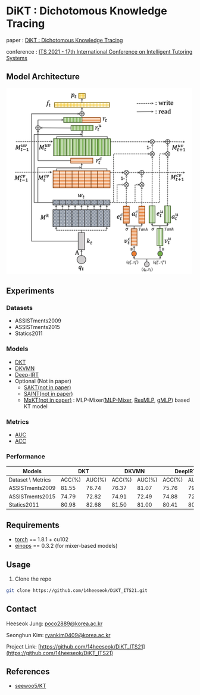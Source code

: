 # DiKT : Dichotomous Knowledge Tracing


<!-- PROJECT SHIELDS -->
<!--
*** I'm using markdown "reference style" links for readability.
*** Reference links are enclosed in brackets [ ] instead of parentheses ( ).
*** See the bottom of this document for the declaration of the reference variables
*** for contributors-url, forks-url, etc. This is an optional, concise syntax you may use.
*** https://www.markdownguide.org/basic-syntax/#reference-style-links
-->

paper : [DiKT : Dichotomous Knowledge Tracing](https://link.springer.com/chapter/10.1007/978-3-030-80421-3_5)

conference : [ITS 2021 - 17th International Conference on Intelligent Tutoring Systems](https://its2021.iis-international.org/)



## Model Architecture
<img src="architecture.jpeg" width=500px> 



## Experiments

### Datasets
- ASSISTments2009
- ASSISTments2015
- Statics2011

### Models
- [DKT](https://proceedings.neurips.cc/paper/2015/file/bac9162b47c56fc8a4d2a519803d51b3-Paper.pdf)
- [DKVMN](https://dl.acm.org/doi/pdf/10.1145/3038912.3052580)
- [Deep-IRT](https://arxiv.org/pdf/1904.11738.pdf)
- Optional (Not in paper)
    - [SAKT(not in paper)](https://arxiv.org/pdf/1907.06837.pdf)
    - [SAINT(not in paper)](https://dl.acm.org/doi/pdf/10.1145/3386527.3405945)
    - [MxKT(not in paper)](https://github.com/14heeseok/DiKT_ITS21/blob/main/network/MxKT.py) : MLP-Mixer([MLP-Mixer](https://arxiv.org/pdf/2105.01601.pdf), [ResMLP](https://arxiv.org/pdf/2105.03404.pdf), [gMLP](https://arxiv.org/pdf/2105.08050.pdf)) based KT model

### Metrics

- [AUC](https://en.wikipedia.org/wiki/Receiver_operating_characteristic)
- [ACC](https://en.wikipedia.org/wiki/Accuracy_and_precision)

### Performance

<table class="tg">
<thead>
  <tr>
    <th class="tg-baqh" colspan="2">Models</th>
    <th class="tg-baqh" colspan="2">DKT</th>
    <th class="tg-baqh" colspan="2">DKVMN</th>
    <th class="tg-baqh" colspan="2">DeepIRT</th>
    <th class="tg-baqh" colspan="2">DiKT</th>
  </tr>
</thead>
<tbody>
  <tr>
    <td class="tg-baqh" colspan="2">Dataset \ Metrics</td>
    <td class="tg-baqh">ACC(%)</td>
    <td class="tg-baqh">AUC(%)</td>
    <td class="tg-baqh">ACC(%)</td>
    <td class="tg-baqh">AUC(%)</td>
    <td class="tg-baqh">ACC(%)</td>
    <td class="tg-baqh">AUC(%)</td>
    <td class="tg-baqh">ACC(%)</td>
    <td class="tg-baqh">AUC(%)</td>
  </tr>
  <tr>
    <td class="tg-baqh" colspan="2">ASSISTments2009</td>
    <td class="tg-baqh">81.55</td>
    <td class="tg-baqh">76.74</td>
    <td class="tg-baqh">76.37</td>
    <td class="tg-baqh">81.07</td>
    <td class="tg-baqh">75.76</td>
    <td class="tg-baqh">79.76</td>
    <td class="tg-baqh">76.56</td>
    <td class="tg-baqh">81.33</td>
  </tr>
  <tr>
    <td class="tg-baqh" colspan="2">ASSISTments2015</td>
    <td class="tg-baqh">74.79</td>
    <td class="tg-baqh">72.82</td>
    <td class="tg-baqh">74.91</td>
    <td class="tg-baqh">72.49</td>
    <td class="tg-baqh">74.88</td>
    <td class="tg-baqh">72.04</td>
    <td class="tg-baqh">75.16</td>
    <td class="tg-baqh">72.60</td>
  </tr>
  <tr>
    <td class="tg-baqh" colspan="2">Statics2011</td>
    <td class="tg-baqh">80.98</td>
    <td class="tg-baqh">82.68</td>
    <td class="tg-baqh">81.50</td>
    <td class="tg-baqh">81.00</td>
    <td class="tg-baqh">80.41</td>
    <td class="tg-baqh">80.77</td>
    <td class="tg-baqh">80.85</td>
    <td class="tg-baqh">83.20</td>
  </tr>
</tbody>
</table>


## Requirements
* [torch](https://pytorch.org/) == 1.8.1 + cu102
* [einops](http://einops.rocks/) == 0.3.2 (for mixer-based models)

## Usage
1. Clone the repo
```sh
git clone https://github.com/14heeseok/DiKT_ITS21.git
```



<!-- CONTACT -->
## Contact

Heeseok Jung: poco2889@korea.ac.kr

Seonghun Kim: ryankim0409@korea.ac.kr

Project Link: [https://github.com/14heeseok/DiKT_ITS21](https://github.com/14heeseok/DiKT_ITS21)



<!-- ACKNOWLEDGEMENTS -->
## References
* [seewoo5/KT](https://github.com/seewoo5/KT)





<!-- MARKDOWN LINKS & IMAGES -->
<!-- https://www.markdownguide.org/basic-syntax/#reference-style-links -->
[contributors-shield]: https://img.shields.io/github/contributors/othneildrew/Best-README-Template.svg?style=flat-square
[contributors-url]: https://github.com/othneildrew/Best-README-Template/graphs/contributors
[forks-shield]: https://img.shields.io/github/forks/othneildrew/Best-README-Template.svg?style=flat-square
[forks-url]: https://github.com/othneildrew/Best-README-Template/network/members
[stars-shield]: https://img.shields.io/github/stars/othneildrew/Best-README-Template.svg?style=flat-square
[stars-url]: https://github.com/othneildrew/Best-README-Template/stargazers
[issues-shield]: https://img.shields.io/github/issues/othneildrew/Best-README-Template.svg?style=flat-square
[issues-url]: https://github.com/othneildrew/Best-README-Template/issues
[license-shield]: https://img.shields.io/github/license/othneildrew/Best-README-Template.svg?style=flat-square
[license-url]: https://github.com/othneildrew/Best-README-Template/blob/master/LICENSE.txt
[linkedin-shield]: https://img.shields.io/badge/-LinkedIn-black.svg?style=flat-square&logo=linkedin&colorB=555
[linkedin-url]: https://linkedin.com/in/othneildrew
[product-screenshot]: images/screenshot.png
